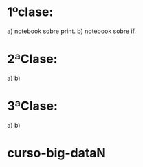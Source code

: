 # 1ºclase: 
a) notebook  sobre print.
b) notebook sobre if.
# 2ªClase: 
a)
b)
# 3ªClase: 
a)
b)
# curso-big-dataN
